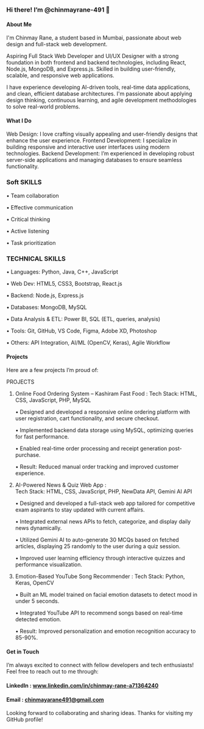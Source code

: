 ### Hi there!  I’m @chinmayrane-491 👋

#### About Me
I'm Chinmay Rane, a student based in Mumbai, passionate about web design and full-stack web development.

Aspiring Full Stack Web Developer and UI/UX Designer with a strong foundation in both frontend and backend technologies, including React, Node.js, MongoDB, and Express.js. Skilled in building user-friendly, scalable, and responsive web applications.

I have experience developing AI-driven tools, real-time data applications, and clean, efficient database architectures. I'm passionate about applying design thinking, continuous learning, and agile development methodologies to solve real-world problems.


#### What I Do
Web Design: I love crafting visually appealing and user-friendly designs that enhance the user experience.
Frontend Development: I specialize in building responsive and interactive user interfaces using modern technologies.
Backend Development: I’m experienced in developing robust server-side applications and managing databases to ensure seamless functionality.

### Soft SKILLS 
• Team collaboration

• Effective communication 

• Critical thinking     

• Active listening 

• Task prioritization

### TECHNICAL SKILLS 
• Languages: Python, Java, C++, JavaScript 

• Web Dev: HTML5, CSS3, Bootstrap, React.js 

• Backend: Node.js, Express.js 

• Databases: MongoDB, MySQL 

• Data Analysis & ETL: Power BI, SQL (ETL, queries, analysis) 

• Tools: Git, GitHub, VS Code, Figma, Adobe XD, Photoshop 

• Others: API Integration, AI/ML (OpenCV, Keras), Agile Workflow


#### Projects
Here are a few projects I’m proud of:

PROJECTS 
1. Online Food Ordering System – Kashiram Fast Food : 
   Tech Stack: HTML, CSS, JavaScript, PHP, MySQL

    • Designed and developed a responsive online ordering platform with user registration, cart 
      functionality, and secure checkout.
   
    • Implemented backend data storage using MySQL, optimizing queries for fast performance.
  
    • Enabled real-time order processing and receipt generation post-purchase. 
  
    • Result: Reduced manual order tracking and improved customer experience. 

2. AI-Powered News & Quiz Web App :  
   Tech Stack: HTML, CSS, JavaScript, PHP, NewData API, Gemini AI API

    • Designed and developed a full-stack web app tailored for competitive exam aspirants to stay 
      updated with current affairs. 
    
    • Integrated external news APIs to fetch, categorize, and display daily news dynamically. 
  
    • Utilized Gemini AI to auto-generate 30 MCQs based on fetched articles, displaying 25 randomly to 
      the user during a quiz session. 
    
    • Improved user learning efficiency through interactive quizzes and performance visualization. 

3. Emotion-Based YouTube Song Recommender : 
   Tech Stack: Python, Keras, OpenCV

    • Built an ML model trained on facial emotion datasets to detect mood in under 5 seconds. 
  
    • Integrated YouTube API to recommend songs based on real-time detected emotion. 
  
    • Result: Improved personalization and emotion recognition accuracy to 85-90%.


#### Get in Touch
I’m always excited to connect with fellow developers and tech enthusiasts! Feel free to reach out to me through:

#### LinkedIn : www.linkedin.com/in/chinmay-rane-a71364240
#### Email : chinmayarane491@gmail.com

Looking forward to collaborating and sharing ideas. Thanks for visiting my GitHub profile!
